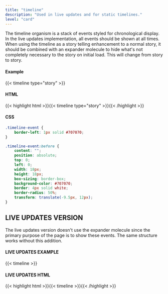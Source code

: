 ```yaml
---
title: "timeline"
description: "Used in live updates and for static timelines."
level: "card"
---
```


The timeline organism is a stack of events styled for chronological display. In the live updates implementation, all events should be shown at all times. When using the timeline as a story telling enhancement to a normal story, it should be combined with an expander molecule to hide what's not completely necessary to the story on initial load. This will change from story to story.

#### Example
{{< timeline type="story" >}}

#### HTML
{{< highlight html >}}{{< timeline type="story" >}}{{< /highlight >}}

#### CSS
```css
.timeline-event {
	border-left: 1px solid #707070;
}

.timeline-event:before {
	content: "";
	position: absolute;
	top: 0;
	left: 0;
	width: 18px;
	height: 18px;
	box-sizing: border-box;
	background-color: #707070;
	border: 4px solid white;
	border-radius: 50%;
	transform: translate(-9.5px, 12px);
}
```

## LIVE UPDATES VERSION

The live updates version doesn't use the expander molecule since the primary purpose of the page is to show these events. The same structure works without this addition.

#### LIVE UPDATES EXAMPLE
{{< timeline >}}

#### LIVE UPDATES HTML
{{< highlight html >}}{{< timeline >}}{{< /highlight >}}

